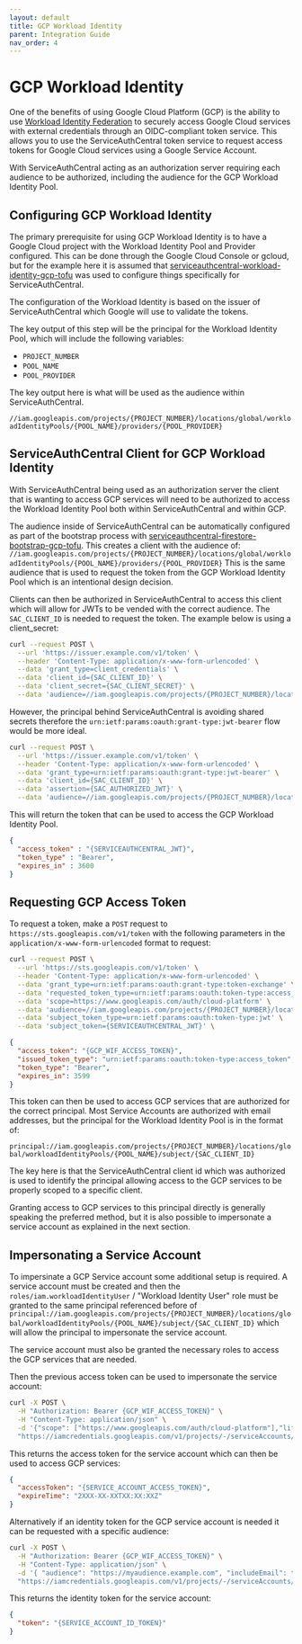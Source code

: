 ```yaml
---
layout: default
title: GCP Workload Identity
parent: Integration Guide
nav_order: 4
---
```


# GCP Workload Identity

One of the benefits of using Google Cloud Platform (GCP) is the ability to use [Workload Identity Federation](https://cloud.google.com/iam/docs/workload-identity-federation) to securely access Google Cloud services with external credentials through an OIDC-compliant token service.  This allows you to use the ServiceAuthCentral token service to request access tokens for Google Cloud services using a Google Service Account.

With ServiceAuthCentral acting as an authorization server requiring each audience to be authorized, including the audience for the GCP Workload Identity Pool.

## Configuring GCP Workload Identity

The primary prerequisite for using GCP Workload Identity is to have a Google Cloud project with the Workload Identity Pool and Provider configured.  This can be done through the Google Cloud Console or gcloud, but for the example here it is assumed that [serviceauthcentral-workload-identity-gcp-tofu](https://github.com/UnitVectorY-Labs/serviceauthcentral-workload-identity-gcp-tofu) was used to configure things specifically for ServiceAuthCentral.

The configuration of the Workload Identity is based on the issuer of ServiceAuthCentral which Google will use to validate the tokens.

The key output of this step will be the principal for the Workload Identity Pool, which will include the following variables:

- `PROJECT_NUMBER`
- `POOL_NAME`
- `POOL_PROVIDER`

The key output here is what will be used as the audience within ServiceAuthCentral.

`//iam.googleapis.com/projects/{PROJECT_NUMBER}/locations/global/workloadIdentityPools/{POOL_NAME}/providers/{POOL_PROVIDER}`

## ServiceAuthCentral Client for GCP Workload Identity

With ServiceAuthCentral being used as an authorization server the client that is wanting to access GCP services will need to be authorized to access the Workload Identity Pool both within ServiceAuthCentral and within GCP.

The audience inside of ServiceAuthCentral can be automatically configured as part of the bootstrap process with [serviceauthcentral-firestore-bootstrap-gcp-tofu](https://github.com/UnitVectorY-Labs/serviceauthcentral-firestore-bootstrap-gcp-tofu). This creates a client with the audience of: `//iam.googleapis.com/projects/{PROJECT_NUMBER}/locations/global/workloadIdentityPools/{POOL_NAME}/providers/{POOL_PROVIDER}` This is the same audience that is used to request the token from the GCP Workload Identity Pool which is an intentional design decision.

Clients can then be authorized in ServiceAuthCentral to access this client which will allow for JWTs to be vended with the correct audience.  The `SAC_CLIENT_ID` is needed to request the token.  The example below is using a client_secret:

```bash
curl --request POST \
  --url 'https://issuer.example.com/v1/token' \
  --header 'Content-Type: application/x-www-form-urlencoded' \
  --data 'grant_type=client_credentials' \
  --data 'client_id={SAC_CLIENT_ID}' \
  --data 'client_secret={SAC_CLIENT_SECRET}' \
  --data 'audience=//iam.googleapis.com/projects/{PROJECT_NUMBER}/locations/global/workloadIdentityPools/{POOL_NAME}/providers/{POOL_PROVIDER}'
```

However, the principal behind ServiceAuthCentral is avoiding shared secrets therefore the `urn:ietf:params:oauth:grant-type:jwt-bearer` flow would be more ideal.

```bash
curl --request POST \
  --url 'https://issuer.example.com/v1/token' \
  --header 'Content-Type: application/x-www-form-urlencoded' \
  --data 'grant_type=urn:ietf:params:oauth:grant-type:jwt-bearer' \
  --data 'client_id={SAC_CLIENT_ID}' \
  --data 'assertion={SAC_AUTHORIZED_JWT}' \
  --data 'audience=//iam.googleapis.com/projects/{PROJECT_NUMBER}/locations/global/workloadIdentityPools/{POOL_NAME}/providers/{POOL_PROVIDER}'
```

This will return the token that can be used to access the GCP Workload Identity Pool.

```json
{
  "access_token" : "{SERVICEAUTHCENTRAL_JWT}",
  "token_type" : "Bearer",
  "expires_in" : 3600
}
```

## Requesting GCP Access Token

To request a token, make a `POST` request to `https://sts.googleapis.com/v1/token` with the following parameters in the `application/x-www-form-urlencoded` format to request:

```bash
curl --request POST \
  --url 'https://sts.googleapis.com/v1/token' \
  --header 'Content-Type: application/x-www-form-urlencoded' \
  --data 'grant_type=urn:ietf:params:oauth:grant-type:token-exchange' \
  --data 'requested_token_type=urn:ietf:params:oauth:token-type:access_token' \
  --data 'scope=https://www.googleapis.com/auth/cloud-platform' \
  --data 'audience=//iam.googleapis.com/projects/{PROJECT_NUMBER}/locations/global/workloadIdentityPools/{POOL_NAME}/providers/{POOL_PROVIDER}' \
  --data 'subject_token_type=urn:ietf:params:oauth:token-type:jwt' \
  --data 'subject_token={SERVICEAUTHCENTRAL_JWT}' \
```

```json
{
  "access_token": "{GCP_WIF_ACCESS_TOKEN}",
  "issued_token_type": "urn:ietf:params:oauth:token-type:access_token",
  "token_type": "Bearer",
  "expires_in": 3599
}
```

This token can then be used to access GCP services that are authorized for the correct principal. Most Service Accounts are authorized with email addresses, but the principal for the Workload Identity Pool is in the format of:

`principal://iam.googleapis.com/projects/{PROJECT_NUMBER}/locations/global/workloadIdentityPools/{POOL_NAME}/subject/{SAC_CLIENT_ID}`

The key here is that the ServiceAuthCentral client id which was authorized is used to identify the principal allowing access to the GCP services to be properly scoped to a specific client.

Granting access to GCP services to this principal directly is generally speaking the preferred method, but it is also possible to impersonate a service account as explained in the next section.

## Impersonating a Service Account

To impersinate a GCP Service account some additional setup is required.  A service account must be created and then the `roles/iam.workloadIdentityUser` / "Workload Identity User" role must be granted to the same principal referenced before of `principal://iam.googleapis.com/projects/{PROJECT_NUMBER}/locations/global/workloadIdentityPools/{POOL_NAME}/subject/{SAC_CLIENT_ID}` which will allow the principal to impersonate the service account.

The service account must also be granted the necessary roles to access the GCP services that are needed.

Then the previous access token can be used to impersonate the service account:

```bash
curl -X POST \
  -H "Authorization: Bearer {GCP_WIF_ACCESS_TOKEN}" \
  -H "Content-Type: application/json" \
  -d '{"scope": ["https://www.googleapis.com/auth/cloud-platform"],"lifetime": "3600s"}' \
  "https://iamcredentials.googleapis.com/v1/projects/-/serviceAccounts/{SERVICE_ACCOUNT_EMAIL}:generateAccessToken"
```

This returns the access token for the service account which can then be used to access GCP services:

```json
{
  "accessToken": "{SERVICE_ACCOUNT_ACCESS_TOKEN}",
  "expireTime": "2XXX-XX-XXTXX:XX:XXZ"
}
```

Alternatively if an identity token for the GCP service account is needed it can be requested with a specific audience:

```bash
curl -X POST \
  -H "Authorization: Bearer {GCP_WIF_ACCESS_TOKEN}" \
  -H "Content-Type: application/json" \
  -d '{ "audience": "https://myaudience.example.com", "includeEmail": true}' \
  "https://iamcredentials.googleapis.com/v1/projects/-/serviceAccounts/{SERVICE_ACCOUNT_EMAIL}:generateIdToken"
```

This returns the identity token for the service account:

```json
{
  "token": "{SERVICE_ACCOUNT_ID_TOKEN}"
}
```
